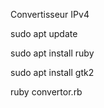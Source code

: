 Convertisseur IPv4

sudo apt update

sudo apt install ruby

sudo apt install gtk2

ruby convertor.rb
